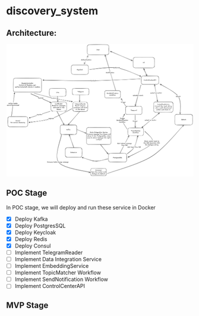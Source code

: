 # discovery_system

## Architecture:

![img_1.png](img_1.png)

## POC Stage

In POC stage, we will deploy and run these service in Docker

* [x]  Deploy Kafka
* [x]  Deploy PostgresSQL
* [x]  Deploy Keycloak
* [x]  Deploy Redis
* [x]  Deploy Consul
* [ ]  Implement TelegramReader
* [ ]  Implement Data Integration Service
* [ ]  Implement EmbeddingService
* [ ]  Implement TopicMatcher Workflow
* [ ]  Implement SendNotification Workflow
* [ ]  Implement ControlCenterAPI

## MVP Stage

